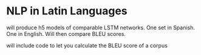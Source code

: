 # NLP in Latin Languages 

will produce h5 models of comparable LSTM networks. One set in Spanish. One in English. Will then compare BLEU scores. 

will include code to let you calculate the BLEU score of a corpus 
